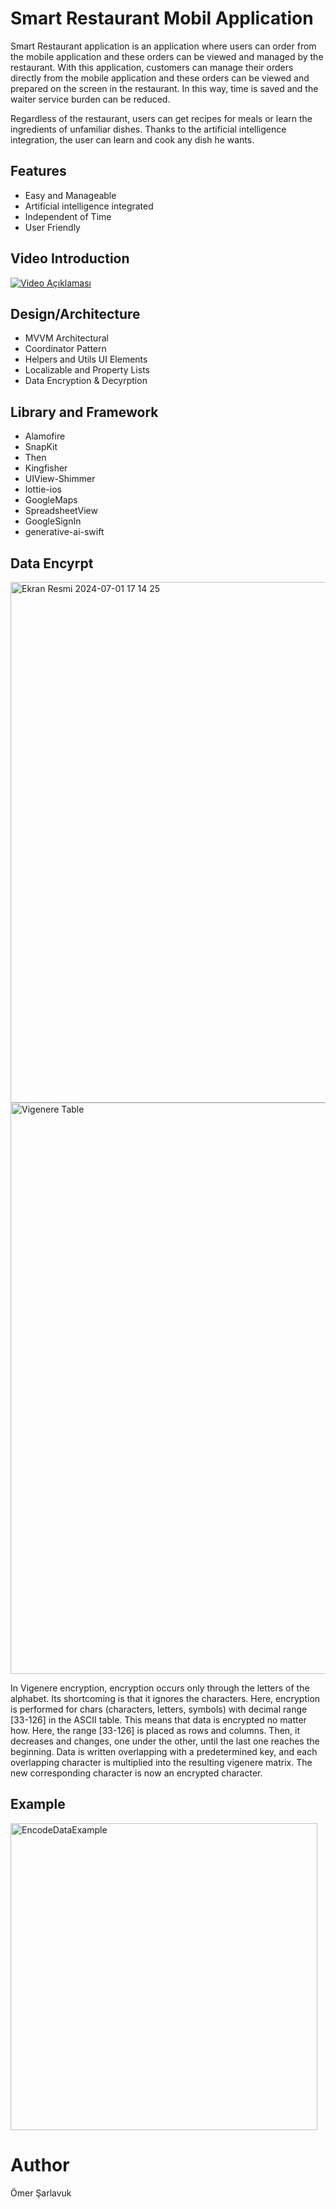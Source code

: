 # Smart Restaurant Mobil Application

Smart Restaurant application is an application where users can order from the mobile application and these orders can be viewed and managed by the restaurant. With this application, customers can manage their orders directly from the mobile application and these orders can be viewed and prepared on the screen in the restaurant. In this way, time is saved and the waiter service burden can be reduced.

Regardless of the restaurant, users can get recipes for meals or learn the ingredients of unfamiliar dishes. Thanks to the artificial intelligence integration, the user can learn and cook any dish he wants.



## Features

- Easy and Manageable
- Artificial intelligence integrated
- Independent of Time
- User Friendly



## Video Introduction

[![Video Açıklaması](https://img.youtube.com/vi/LLAt8Ywuqi0/0.jpg
)](https://www.youtube.com/watch?v=LLAt8Ywuqi0)


## Design/Architecture

- MVVM Architectural
- Coordinator Pattern
- Helpers and Utils UI Elements
- Localizable and Property Lists
- Data Encryption & Decyrption
  

## Library and Framework
- Alamofire
- SnapKit
- Then
- Kingfisher
- UIView-Shimmer
- lottie-ios
- GoogleMaps
- SpreadsheetView
- GoogleSignIn
- generative-ai-swift


## Data Encyrpt

<img width="833" alt="Ekran Resmi 2024-07-01 17 14 25" src="https://github.com/OmerSarlavuk/RestaurantMobilApp/assets/124400683/841f10a3-3a2f-43cf-9e2f-84b54103d095">
<img width="914" alt="Vigenere Table" src="https://github.com/OmerSarlavuk/RestaurantMobilApp/assets/124400683/f8b97488-b29f-4934-9860-e218fee16e7d">


 In Vigenere encryption, encryption occurs only through the letters of the alphabet. Its shortcoming is that it ignores the characters. Here, encryption is performed for chars (characters, letters, symbols) with decimal range [33-126] in the ASCII table. This means that data is encrypted no matter how. Here, the range [33-126] is placed as rows and columns. Then, it decreases and changes, one under the other, until the last one reaches the beginning. Data is written overlapping with a predetermined key, and each overlapping character is multiplied into the resulting vigenere matrix. The new corresponding character is now an encrypted character.

## Example

<img width="491" alt="EncodeDataExample" src="https://github.com/OmerSarlavuk/RestaurantMobilApp/assets/124400683/2f5abf6d-1b13-4019-bc64-ff5818007111">


# Author

Ömer Şarlavuk
